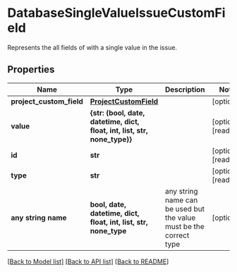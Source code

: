 # DatabaseSingleValueIssueCustomField

Represents the all fields of with a single value in the issue.

## Properties
Name | Type | Description | Notes
------------ | ------------- | ------------- | -------------
**project_custom_field** | [**ProjectCustomField**](ProjectCustomField.md) |  | [optional] 
**value** | **{str: (bool, date, datetime, dict, float, int, list, str, none_type)}** |  | [optional] [readonly] 
**id** | **str** |  | [optional] [readonly] 
**type** | **str** |  | [optional] [readonly] 
**any string name** | **bool, date, datetime, dict, float, int, list, str, none_type** | any string name can be used but the value must be the correct type | [optional]

[[Back to Model list]](../README.md#documentation-for-models) [[Back to API list]](../README.md#documentation-for-api-endpoints) [[Back to README]](../README.md)


